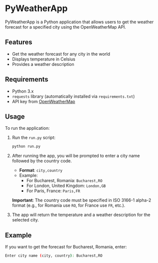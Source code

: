 # PyWeatherApp

PyWeatherApp is a Python application that allows users to get the weather forecast for a specified city using the OpenWeatherMap API.

## Features
- Get the weather forecast for any city in the world
- Displays temperature in Celsius
- Provides a weather description

## Requirements
- Python 3.x
- `requests` library (automatically installed via `requirements.txt`)
- API key from [OpenWeatherMap](https://openweathermap.org/api)

## Usage

To run the application:

1. Run the `run.py` script:
    ```bash
    python run.py
    ```

2. After running the app, you will be prompted to enter a city name followed by the country code.

    - **Format**: `city,country`
    - Example: 
      - For Bucharest, Romania: `Bucharest,RO`
      - For London, United Kingdom: `London,GB`
      - For Paris, France: `Paris,FR`

    **Important**: The country code must be specified in ISO 3166-1 alpha-2 format (e.g., for Romania use `RO`, for France use `FR`, etc.).

3. The app will return the temperature and a weather description for the selected city.

## Example

If you want to get the forecast for Bucharest, Romania, enter:
```bash
Enter city name (city, country): Bucharest,RO
